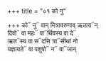 +++
title = "०१ को नु"

+++
को᳓ नु᳓ वाम् मित्रावरुणाव् ऋताय᳓न्  
दिवो᳓ वा महः᳓ पा᳓र्थिवस्य वा दे᳓  
ऋत᳓स्य वा स᳓दसि त्रा᳓सीथां नो  
यज्ञायते᳓ वा पशुषो᳓ न᳓ वा᳓जान्